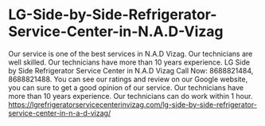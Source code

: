 # LG-Side-by-Side-Refrigerator-Service-Center-in-N.A.D-Vizag
Our service is one of the best services in N.A.D Vizag. Our technicians are well skilled. Our technicians have more than 10 years experience. LG Side by Side Refrigerator Service Center in N.A.D Vizag Call Now: 8688821484, 8688821488. You can see our ratings and review on our Google website, you can sure to get a good opinion of our service. Our technicians have more than 10 years experience. Our technicians can do work within 1 hour.  https://lgrefrigeratorservicecenterinvizag.com/lg-side-by-side-refrigerator-service-center-in-n-a-d-vizag/

